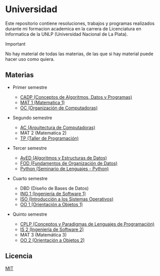 # Universidad

Este repositorio contiene resoluciones, trabajos y programas realizados durante mi formacion academica en la carrera de Licenciatura en Informatica de la UNLP (Universidad Nacional de La Plata).

> [!IMPORTANT]
> No hay material de todas las materias, de las que si hay material puede hacer uso como quiera.

## Materias

- Primer semestre
  - [CADP (Conceptos de Algoritmos, Datos y Programas)](./01_semestre/cadp)
  - [MAT 1 (Matematica 1)](./01_semestre/mat_1)
  - [OC (Organización de Computadoras)](./01_semestre/oc)

- Segundo semestre
  - [AC (Arquitectura de Computadoras)](./02_semestre/ac)
  - MAT 2 (Matematica 2)
  - [TP (Taller de Programación)](./02_semestre/tp)

- Tercer semestre
  - [AyED (Algoritmos y Estructuras de Datos)](./03_semestre/ayed)
  - [FOD (Fundamentos de Organización de Datos)](./03_semestre/fod)
  - [Python (Seminario de Lenguajes - Python)](./03_semestre/python)

- Cuarto semestre
  - DBD (Diseño de Bases de Datos)
  - [ING 1 (Ingeniería de Software 1)](./04_semestre/is_1)
  - [ISO (Introducción a los Sistemas Operativos)](./04_semestre/iso)
  - [OO 1 (Orientación a Objetos 1)](./04_semestre/oo_1)

- Quinto semestre
  - [CPLP (Conceptos y Paradigmas de Lenguajes de Programación)](./05_semestre/cplp)
  - [IS 2 (Ingeniería de Software 2)](./05_semestre/is_2)
  - MAT 3 (Matemática 3)
  - [OO 2 (Orientación a Objetos 2)](./05_semestre/oo_2)

## Licencia

[MIT](./LICENSE)
